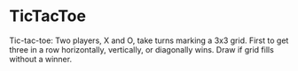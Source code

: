 # TicTacToe
Tic-tac-toe: Two players, X and O, take turns marking a 3x3 grid. First to get three in a row horizontally, vertically, or diagonally wins. Draw if grid fills without a winner.
